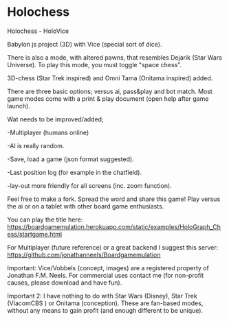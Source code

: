 # Holochess
Holochess - HoloVice

Babylon js project (3D) with Vice (special sort of dice). 

There is also a mode, with altered pawns, that resembles Dejarik (Star Wars Universe). 
To play this mode, you must toggle "space chess".

3D-chess (Star Trek inspired) and Omni Tama (Onitama inspired) added.

There are three basic options; versus ai, pass&play and bot match. 
Most game modes come with a print & play document (open help after game launch).


Wat needs to be improved/added;

-Multiplayer (humans online)

-AI is really random.

-Save, load a game (json format suggested).

-Last position log (for example in the chatfield).

-lay-out more friendly for all screens (inc. zoom function).


Feel free to make a fork. Spread the word and share this game! Play versus the ai or on a tablet with other board game enthusiasts.


You can play the title here: https://boardgamemulation.herokuapp.com/static/examples/HoloGraph_Chess/startgame.html

For Multiplayer  (future reference) or a great backend I suggest this server: https://github.com/jonathanneels/Boardgamemulation

Important: Vice/Vobbels (concept, images) are a registered property of Jonathan F.M. Neels. 
For commercial uses contact me (for non-profit causes, please download and have fun). 

Important 2: 
I have nothing to do with Star Wars (Disney), Star Trek (ViacomCBS
) or Onitama (conception). 
These are fan-based modes, without any means to gain profit (and enough different to be unique).


